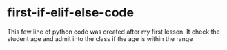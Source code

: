 # first-if-elif-else-code
This few line of python code was created after my first lesson. It  check the student age and admit into the class if the age is within the range
